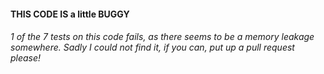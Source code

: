 #### THIS CODE IS a little BUGGY

###### 1 of the 7 tests on this code fails, as there seems to be a memory leakage somewhere. Sadly I could not find it, if you can, put up a pull request please!

